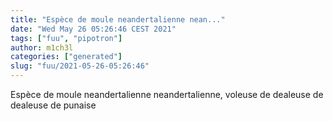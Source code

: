 ```yaml
---
title: "Espèce de moule neandertalienne nean..."
date: "Wed May 26 05:26:46 CEST 2021"
tags: ["fuu", "pipotron"]
author: m1ch3l
categories: ["generated"]
slug: "fuu/2021-05-26-05:26:46"
---
```


Espèce de moule neandertalienne neandertalienne, voleuse de dealeuse de dealeuse de punaise
